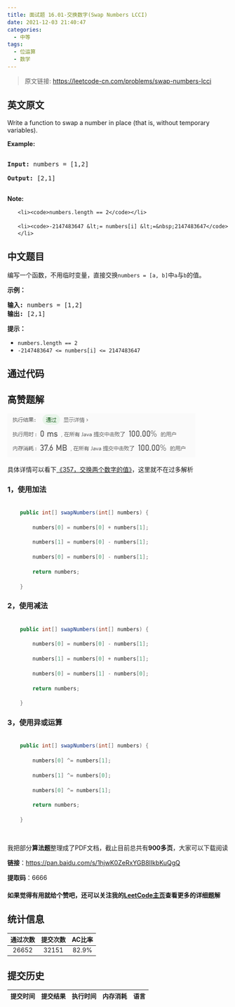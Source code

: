 ```yaml
---
title: 面试题 16.01-交换数字(Swap Numbers LCCI)
date: 2021-12-03 21:40:47
categories:
  - 中等
tags:
  - 位运算
  - 数学
---
```


> 原文链接: https://leetcode-cn.com/problems/swap-numbers-lcci


## 英文原文
<div><p>Write a function to swap a number in place (that is, without temporary variables).</p>



<p><strong>Example: </strong></p>



<pre>

<strong>Input:</strong> numbers = [1,2]

<strong>Output:</strong> [2,1]

</pre>



<p><strong>Note: </strong></p>



<ul>

	<li><code>numbers.length == 2</code></li>

	<li><code>-2147483647 &lt;= numbers[i] &lt;=&nbsp;2147483647</code></li>

</ul>

</div>

## 中文题目
<div><p>编写一个函数，不用临时变量，直接交换<code>numbers = [a, b]</code>中<code>a</code>与<code>b</code>的值。</p>

<p><strong>示例：</strong></p>

<pre>
<strong>输入:</strong> numbers = [1,2]
<strong>输出:</strong> [2,1]
</pre>

<p><strong>提示：</strong></p>

<ul>
	<li><code>numbers.length == 2</code></li>
	<li><code>-2147483647 <= numbers[i] <= 2147483647</code></li>
</ul>
</div>

## 通过代码
<RecoDemo>
</RecoDemo>


## 高赞题解
![image.png](../images/swap-numbers-lcci-0.png)





具体详情可以看下[《357，交换两个数字的值》](https://mp.weixin.qq.com/s/2Ll_LyG37qkoRn6A1EMRVQ)，这里就不在过多解析



### 1，使用加法

```java

    public int[] swapNumbers(int[] numbers) {

        numbers[0] = numbers[0] + numbers[1];

        numbers[1] = numbers[0] - numbers[1];

        numbers[0] = numbers[0] - numbers[1];

        return numbers;

    }

```

### 2，使用减法

```java

    public int[] swapNumbers(int[] numbers) {

        numbers[0] = numbers[0] - numbers[1];

        numbers[1] = numbers[0] + numbers[1];

        numbers[0] = numbers[1] - numbers[0];

        return numbers;

    }

```

### 3，使用异或运算

```java

    public int[] swapNumbers(int[] numbers) {

        numbers[0] ^= numbers[1];

        numbers[1] ^= numbers[0];

        numbers[0] ^= numbers[1];

        return numbers;

    }

```



<br>



我把部分**算法题**整理成了PDF文档，截止目前总共有**900多页**，大家可以下载阅读

**链接**：https://pan.baidu.com/s/1hjwK0ZeRxYGB8lIkbKuQgQ 

**提取码**：6666 



#### 如果觉得有用就给个赞吧，还可以关注我的[LeetCode主页](https://leetcode-cn.com/u/sdwwld/)查看更多的详细题解

## 统计信息
| 通过次数 | 提交次数 | AC比率 |
| :------: | :------: | :------: |
|    26652    |    32151    |   82.9%   |

## 提交历史
| 提交时间 | 提交结果 | 执行时间 |  内存消耗  | 语言 |
| :------: | :------: | :------: | :--------: | :--------: |
